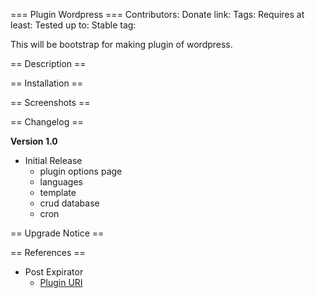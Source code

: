 === Plugin Wordpress ===
Contributors:
Donate link:
Tags:
Requires at least:
Tested up to:
Stable tag:

This will be bootstrap for making plugin of wordpress.

== Description ==


== Installation ==


== Screenshots ==


== Changelog ==

**Version 1.0**

* Initial Release
    * plugin options page
    * languages
    * template
    * crud database
    * cron

== Upgrade Notice ==

== References ==
* Post Expirator
    * [Plugin URI](http://wordpress.org/extend/plugins/post-expirator/)